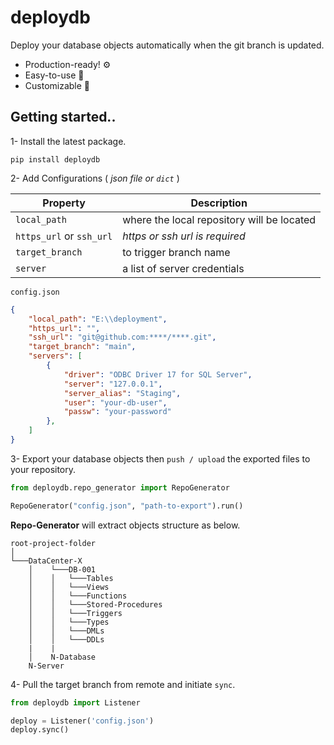 # deploydb

Deploy your database objects automatically when the git branch is updated.

* Production-ready! ⚙️
* Easy-to-use 🔨
* Customizable 🔧


## Getting started..
1- Install the latest package. 

`pip install deploydb`

2- Add Configurations ( *json file or `dict`* )

|Property|Description|
|------------|-----------|
|`local_path`|where the local repository will be located|
|`https_url` or `ssh_url`|*https or ssh url is required*|
|`target_branch`|to trigger branch name|
|`server`|a list of server credentials|

`config.json`
```json
{
    "local_path": "E:\\deployment",
    "https_url": "",
    "ssh_url": "git@github.com:****/****.git",
    "target_branch": "main",
    "servers": [
        {
            "driver": "ODBC Driver 17 for SQL Server",
            "server": "127.0.0.1",
            "server_alias": "Staging",
            "user": "your-db-user",
            "passw": "your-password"
        },
    ]
}
```

3- Export your database objects then `push / upload` the exported files to your repository.
```python
from deploydb.repo_generator import RepoGenerator

RepoGenerator("config.json", "path-to-export").run()
```
**Repo-Generator** will extract objects structure as below.

```
root-project-folder
│
└───DataCenter-X
    │    └───DB-001
    │    │   └───Tables
    │    │   └───Views
    │    │   └───Functions
    │    │   └───Stored-Procedures
    │    │   └───Triggers
    │    │   └───Types
    │    │   └───DMLs
    │    │   └───DDLs
    |    |
    │    N-Database
    N-Server
```

4- Pull the target branch from remote and initiate `sync`.

```python
from deploydb import Listener

deploy = Listener('config.json')
deploy.sync()
```

